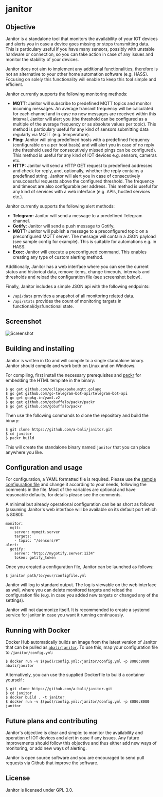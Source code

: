 # janitor
## Objective
Janitor is a standalone tool that monitors the availability of your IOT devices and alerts you in case a device goes missing or stops transmitting data. This is particulary useful if you have many sensors, possibly with unstable hardware or connection, so you can take action in case of any issues and monitor the stability of your devices.

Janitor does not aim to implement any additional functionalities, therefore is not an alternative to your other home automation software (e.g. HASS). Focusing on solely this functionality will enable to keep this tool simple and efficient.

Janitor currently supports the following monitoring methods:
* **MQTT:** Janitor will subscribe to predefined MQTT topics and monitor incoming messages. An average transmit frequency will be calculated for each channel and in case no new messages are received within this interval, Janitor will alert you (the threshold can be configured as a multiple of the average frequency or as absolute values per topic). This method is particulary useful for any kind of sensors submitting data regularly via MQTT (e.g. temperature).
* **Ping:** Janitor will ping predefined hosts with a predefined frequency (configurable on a per host basis) and will alert you in case of no reply (the threshold used for consecutively missed pings can be configured). This method is useful for any kind of IOT devices e.g. sensors, cameras etc.
* **HTTP:** Janitor will send a HTTP GET request to predefined addresses and check for reply, and, optionally, whether the reply contains a predefined string. Janitor will alert you in case of consecutively unsuccessful requests above the configured threshold. The frequency and timeout are also configurable per address. This method is useful for any kind of services with a web interface (e.g. APIs, hosted services etc.).

Janitor currently supports the following alert methods:
* **Telegram:** Janitor will send a message to a predefined Telegram channel.
* **Gotify:** Janitor will send a push message to Gotify.
* **MQTT:** Janitor will publish a message to a preconfigured topic on a preconfigured MQTT server. The message will contain a JSON payload (see sample config for example). This is suitable for automations e.g. in HASS.
* **Exec:** Janitor will execute a preconfigured command. This enables creating any type of custom alerting method.

Additionally, Janitor has a web interface where you can see the current status and historical data, remove items, change timeouts, intervals and thresholds and reload the configuration file (see screenshot below).

Finally, Janitor includes a simple JSON api with the following endpoints:
* `/api/data` provides a snapshot of all monitoring related data.
* `/api/stats` provides the count of monitoring targets in functional/dysfunctional state.

## Screenshot
![Screenshot](https://raw.githubusercontent.com/a-bali/janitor/master/docs/screenshot.png)

## Building and installing

Janitor is written in Go and will compile to a single standalone binary. Janitor should compile and work both on Linux and on Windows.

For compiling, first install the necessary prerequisites and [packr](https://github.com/gobuffalo/packr) for embedding the HTML template in the binary:

    $ go get github.com/eclipse/paho.mqtt.golang
    $ go get github.com/go-telegram-bot-api/telegram-bot-api
    $ go get gopkg.in/yaml.v2
    $ go get github.com/gobuffalo/packr/packr
    $ go get github.com/gobuffalo/packr

Then use the following commands to clone the repository and build the binary:

    $ git clone https://github.com/a-bali/janitor.git
    $ cd janitor
    $ packr build

This will create the standalone binary named `janitor` that you can place anywhere you like.

## Configuration and usage

For configuration, a YAML formatted file is required. Please use the [sample configuration file](https://raw.githubusercontent.com/a-bali/janitor/master/config.yml) and change it according to your needs, following the comments in the file. Most of the variables are optional and have reasonable defaults, for details please see the comments.

A minimal but already operational configuration can be as short as follows (assuming Janitor's web interface will be available on its default port which is 8080):

    monitor:
      mqtt:
        server: mymqtt.server
        targets:
        - topic: "/sensors/#"
    alert:
      gotify:
        server: "http://mygotify.server:1234"
        token: gotify_token

Once you created a configuration file, Janitor can be launched as follows:

    $ janitor path/to/your/configfile.yml

Janitor will log to standard output. The log is viewable on the web interface as well, where you can delete monitored targets and reload the configuration file (e.g. in case you added new targets or changed any of the settings). 

Janitor will not daemonize itself. It is recommended to create a systemd service for janitor in case you want it running continuously.

## Running with Docker

Docker Hub automatically builds an image from the latest version of Janitor that can be pulled as [`abali/janitor`](https://hub.docker.com/repository/docker/abali/janitor). To use this, map your configuration file to `/janitor/config.yml`:

    $ docker run -v $(pwd)/config.yml:/janitor/config.yml -p 8080:8080 abali/janitor

Alternatively, you can use the supplied Dockerfile to build a container yourself :

    $ git clone https://github.com/a-bali/janitor.git
    $ cd janitor
    $ docker build . -t janitor
    $ docker run -v $(pwd)/config.yml:/janitor/config.yml -p 8080:8080 janitor

## Future plans and contributing

Janitor's objective is clear and simple: to monitor the availability and operation of IOT devices and alert in case if any issues. Any future improvements should follow this objective and thus either add new ways of monitoring, or add new ways of alerting.

Janitor is open source software and you are encouraged to send pull requests via Github that improve the software.

## License

Janitor is licensed under GPL 3.0.
